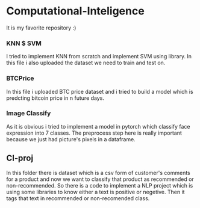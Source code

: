 # Computational-Inteligence
It is my favorite repository :)


### KNN $ SVM
I tried to implement KNN from scratch and implement SVM using library.
In this file i also uploaded the dataset we need to train and test on.

### BTCPrice
In this file i uploaded BTC price dataset and i tried to build a model which is predcting bitcoin price in n future days.

### Image Classify
As it is obvious i tried to implement a model in pytorch which classify face expression into 7 classes.
The preprocess step here is really important because we just had picture's pixels in a dataframe.


## CI-proj
In this folder there is dataset which is a csv form of customer's comments for a product and now we want to classify that product as recommended or non-recommended. So there is a code to implement a NLP project which is using some libraries to know either a text is positive or negetive.
Then it tags that text in recommended or non-recomended class.
